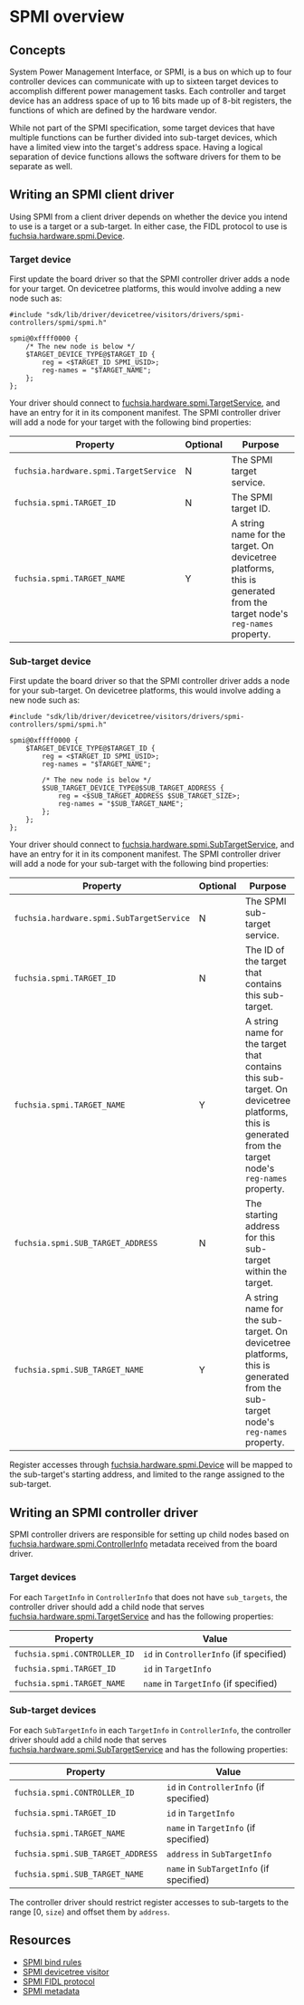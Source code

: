 # SPMI overview

## Concepts

System Power Management Interface, or SPMI, is a bus on which up to four
controller devices can communicate with up to sixteen target devices to
accomplish different power management tasks. Each controller and target device
has an address space of up to 16 bits made up of 8-bit registers, the functions
of which are defined by the hardware vendor.

While not part of the SPMI specification, some target devices that have multiple
functions can be further divided into sub-target devices, which have a limited
view into the target's address space. Having a logical separation of device
functions allows the software drivers for them to be separate as well.

## Writing an SPMI client driver

Using SPMI from a client driver depends on whether the device you intend to use
is a target or a sub-target. In either case, the FIDL protocol to use is
[fuchsia.hardware.spmi.Device][spmi.fidl].

### Target device

First update the board driver so that the SPMI controller driver adds a node for
your target. On devicetree platforms, this would involve adding a new node such
as:

```none {:.devsite-disable-click-to-copy}
#include "sdk/lib/driver/devicetree/visitors/drivers/spmi-controllers/spmi/spmi.h"

spmi@0xffff0000 {
    /* The new node is below */
    $TARGET_DEVICE_TYPE@$TARGET_ID {
        reg = <$TARGET_ID SPMI_USID>;
        reg-names = "$TARGET_NAME";
    };
};
```

Your driver should connect to [fuchsia.hardware.spmi.TargetService][spmi.fidl],
and have an entry for it in its component manifest. The SPMI controller driver
will add a node for your target with the following bind properties:

| Property | Optional | Purpose |
| -------- | -------- | ------- |
| `fuchsia.hardware.spmi.TargetService` | N | The SPMI target service. |
| `fuchsia.spmi.TARGET_ID` | N | The SPMI target ID. |
| `fuchsia.spmi.TARGET_NAME` | Y | A string name for the target. On devicetree platforms, this is generated from the target node's `reg-names` property. |

### Sub-target device

First update the board driver so that the SPMI controller driver adds a node for
your sub-target. On devicetree platforms, this would involve adding a new node
such as:

```none {:.devsite-disable-click-to-copy}
#include "sdk/lib/driver/devicetree/visitors/drivers/spmi-controllers/spmi/spmi.h"

spmi@0xffff0000 {
    $TARGET_DEVICE_TYPE@$TARGET_ID {
        reg = <$TARGET_ID SPMI_USID>;
        reg-names = "$TARGET_NAME";

        /* The new node is below */
        $SUB_TARGET_DEVICE_TYPE@$SUB_TARGET_ADDRESS {
            reg = <$SUB_TARGET_ADDRESS $SUB_TARGET_SIZE>;
            reg-names = "$SUB_TARGET_NAME";
        };
    };
};
```

Your driver should connect to
[fuchsia.hardware.spmi.SubTargetService][spmi.fidl], and have an entry for it in
its component manifest. The SPMI controller driver will add a node for your
sub-target with the following bind properties:

| Property | Optional | Purpose |
| -------- | -------- | ------- |
| `fuchsia.hardware.spmi.SubTargetService` | N | The SPMI sub-target service. |
| `fuchsia.spmi.TARGET_ID` | N | The ID of the target that contains this sub-target. |
| `fuchsia.spmi.TARGET_NAME` | Y | A string name for the target that contains this sub-target. On devicetree platforms, this is generated from the target node's `reg-names` property. |
| `fuchsia.spmi.SUB_TARGET_ADDRESS` | N | The starting address for this sub-target within the target. |
| `fuchsia.spmi.SUB_TARGET_NAME` | Y | A string name for the sub-target. On devicetree platforms, this is generated from the sub-target node's `reg-names` property. |

Register accesses through [fuchsia.hardware.spmi.Device][spmi.fidl] will be
mapped to the sub-target's starting address, and limited to the range assigned
to the sub-target.

## Writing an SPMI controller driver

SPMI controller drivers are responsible for setting up child nodes based on
[fuchsia.hardware.spmi.ControllerInfo][metadata.fidl] metadata received from the
board driver.

### Target devices

For each `TargetInfo` in `ControllerInfo` that does not have `sub_targets`, the
controller driver should add a child node that serves
[fuchsia.hardware.spmi.TargetService][spmi.fidl] and has the following
properties:

| Property | Value |
| -------- | ----- |
| `fuchsia.spmi.CONTROLLER_ID` | `id` in `ControllerInfo` (if specified) |
| `fuchsia.spmi.TARGET_ID` | `id` in `TargetInfo` |
| `fuchsia.spmi.TARGET_NAME` | `name` in `TargetInfo` (if specified) |

### Sub-target devices

For each `SubTargetInfo` in each `TargetInfo` in `ControllerInfo`, the
controller driver should add a child node that serves
[fuchsia.hardware.spmi.SubTargetService][spmi.fidl] and has the following
properties:

| Property | Value |
| -------- | ----- |
| `fuchsia.spmi.CONTROLLER_ID` | `id` in `ControllerInfo` (if specified) |
| `fuchsia.spmi.TARGET_ID` | `id` in `TargetInfo` |
| `fuchsia.spmi.TARGET_NAME` | `name` in `TargetInfo` (if specified) |
| `fuchsia.spmi.SUB_TARGET_ADDRESS` | `address` in `SubTargetInfo` |
| `fuchsia.spmi.SUB_TARGET_NAME` | `name` in `SubTargetInfo` (if specified) |

The controller driver should restrict register accesses to sub-targets to the
range [0, `size`) and offset them by `address`.

## Resources

- [SPMI bind rules][spmi.bind]
- [SPMI devicetree visitor][spmi-visitor]
- [SPMI FIDL protocol][spmi.fidl]
- [SPMI metadata][metadata.fidl]

<!-- Reference links -->

[board-driver]: /docs/glossary/README.md#board-driver
[composite-node-spec]: /docs/glossary/README.md#composite-node-specification
[metadata.fidl]: /sdk/fidl/fuchsia.hardware.spmi/metadata.fidl
[spmi.bind]: /src/devices/bind/fuchsia.spmi/fuchsia.spmi.bind
[spmi.fidl]: /sdk/fidl/fuchsia.hardware.spmi/spmi.fidl
[spmi.yaml]: /sdk/lib/driver/devicetree/visitors/drivers/spmi-controllers/spmi/spmi.yaml
[spmi-visitor]: /sdk/lib/driver/devicetree/visitors/drivers/spmi-controllers/spmi
